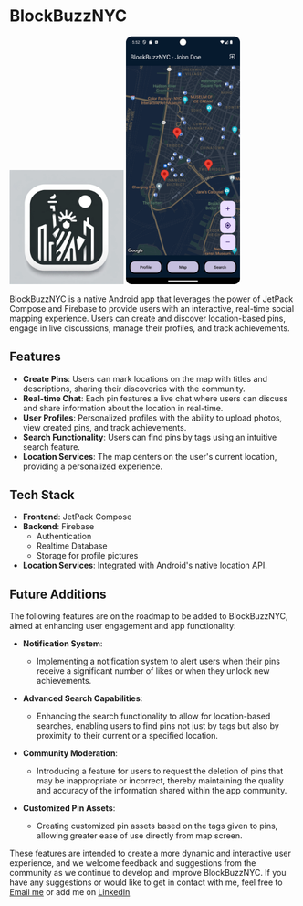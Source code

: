 # BlockBuzzNYC
<img src="assets/BlockBuzzNYC.png" width="200" alt="Logo">
<img src="assets/BlockBuzzNYC_Screenshot.png" width="200" alt="Main Screen">




BlockBuzzNYC is a native Android app that leverages the power of JetPack Compose and Firebase to provide users with an interactive, real-time social mapping experience. Users can create and discover location-based pins, engage in live discussions, manage their profiles, and track achievements.

## Features

- **Create Pins**: Users can mark locations on the map with titles and descriptions, sharing their discoveries with the community.
- **Real-time Chat**: Each pin features a live chat where users can discuss and share information about the location in real-time.
- **User Profiles**: Personalized profiles with the ability to upload photos, view created pins, and track achievements.
- **Search Functionality**: Users can find pins by tags using an intuitive search feature.
- **Location Services**: The map centers on the user's current location, providing a personalized experience.

## Tech Stack

- **Frontend**: JetPack Compose
- **Backend**: Firebase
  - Authentication
  - Realtime Database
  - Storage for profile pictures
- **Location Services**: Integrated with Android's native location API.
  
## Future Additions

The following features are on the roadmap to be added to BlockBuzzNYC, aimed at enhancing user engagement and app functionality:

- **Notification System**: 
  - Implementing a notification system to alert users when their pins receive a significant number of likes or when they unlock new achievements.

- **Advanced Search Capabilities**:
  - Enhancing the search functionality to allow for location-based searches, enabling users to find pins not just by tags but also by proximity to their current or a specified location.

- **Community Moderation**:
  - Introducing a feature for users to request the deletion of pins that may be inappropriate or incorrect, thereby maintaining the quality and accuracy of the information shared within the app community.

- **Customized Pin Assets**:
  - Creating customized pin assets based on the tags given to pins, allowing greater ease of use directly from map screen.
  
These features are intended to create a more dynamic and interactive user experience, and we welcome feedback and suggestions from the community as we continue to develop and improve BlockBuzzNYC.
If you have any suggestions or would like to get in contact with me, feel free to [Email me](mailto:kcho760@gmail.com) or add me on [LinkedIn](https://www.linkedin.com/in/kevin-cho-441a34b1/)

